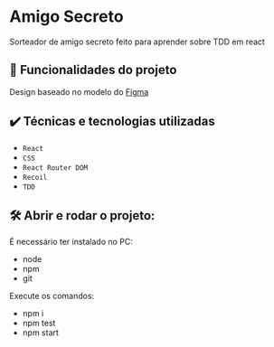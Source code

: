 # Amigo Secreto

Sorteador de amigo secreto feito para aprender sobre TDD em react

## 🔨 Funcionalidades do projeto

Design baseado no modelo do <a href="https://www.figma.com/file/c3RarCwq533GF1rrTRQEES/Sorteador-de-amigo-secreto?node-id=35%3A255">Figma</a>

## ✔️ Técnicas e tecnologias utilizadas

- `React`
- `CSS`
- `React Router DOM`
- `Recoil`
- `TDD`

## 🛠️ Abrir e rodar o projeto:

É necessário ter instalado no PC:

- node
- npm
- git

Execute os comandos:

- npm i
- npm test
- npm start

